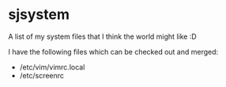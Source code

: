 sjsystem
========

A list of my system files that I think the world might like :D

I have the following files which can be checked out and merged:

 - /etc/vim/vimrc.local
 - /etc/screenrc
